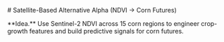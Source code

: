 \# Satellite-Based Alternative Alpha (NDVI → Corn Futures)



\*\*Idea.\*\* Use Sentinel-2 NDVI across 15 corn regions to engineer crop-growth features and build predictive signals for corn futures.




